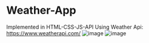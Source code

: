 # Weather-App
Implemented in HTML-CSS-JS-API
Using Weather Api: https://www.weatherapi.com/ 
![image](https://github.com/user-attachments/assets/ba21f4f7-3afb-4f67-83dc-75beead0b241)
![image](https://github.com/user-attachments/assets/7222749d-8c1f-4d19-8276-aac35c9ad780)

